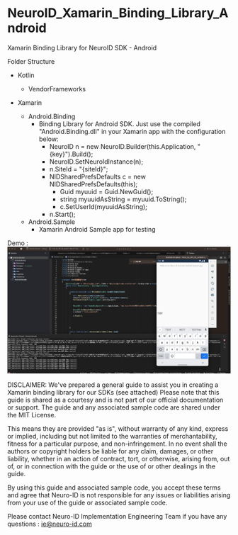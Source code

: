# NeuroID_Xamarin_Binding_Library_Android
Xamarin Binding Library for NeuroID SDK - Android

Folder Structure

- Kotlin
  - VendorFrameworks

- Xamarin
  - Android.Binding
    - Binding Library for Android SDK. Just use the compiled "Android.Binding.dll" in your Xamarin app with the configuration below:
      - NeuroID n = new NeuroID.Builder(this.Application, "{key}").Build();
      - NeuroID.SetNeuroIdInstance(n);
      - n.SiteId = "{siteId}";
      - NIDSharedPrefsDefaults c = new NIDSharedPrefsDefaults(this);
         - Guid myuuid = Guid.NewGuid();
         - string myuuidAsString = myuuid.ToString();
         - c.SetUserId(myuuidAsString);
      - n.Start(); 
  - Android.Sample
    - Xamarin Android Sample app for testing
   
Demo : <img src="https://github.com/burakneuroid/NeuroID_Xamarin_Binding_Library_Android/blob/673cd2dbde92561a3d8d6c85f0c67a28c85bd7ee/Demo.png" width="700px"/>

DISCLAIMER: We've prepared a general guide to assist you in creating a Xamarin binding library for our SDKs (see attached) Please note that this guide is shared as a courtesy and is not part of our official documentation or support.
The guide and any associated sample code are shared under the MIT License. 

This means they are provided "as is", without warranty of any kind, express or implied, including but not limited to the warranties of merchantability, fitness for a particular purpose, and non-infringement. In no event shall the authors or copyright holders be liable for any claim, damages, or other liability, whether in an action of contract, tort, or otherwise, arising from, out of, or in connection with the guide or the use of or other dealings in the guide.

By using this guide and associated sample code, you accept these terms and agree that Neuro-ID is not responsible for any issues or liabilities arising from your use of the guide or associated sample code.

Please contact Neuro-ID Implementation Engineering Team if you have any questions :
ie@neuro-id.com
